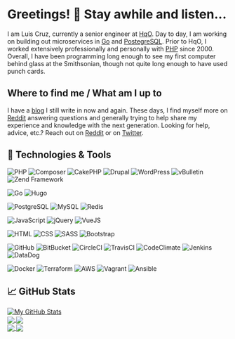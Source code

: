 # Greetings! 👋 Stay awhile and listen...

I am Luis Cruz, currently a senior engineer at [HqO](https://www.hqo.com/). Day to day, I am working on building out microservices in [Go](https://golang.org/) and [PostegreSQL](https://www.postgresql.org/). Prior to HqO, I worked extensively professionally and personally with [PHP](https://php.net/) since 2000. Overall, I have been programming long enough to see my first computer behind glass at the Smithsonian, though not quite long enough to have used punch cards.

## Where to find me / What am I up to
I have a [blog](https://www.lupinencyclopedia.com/blog/) I still write in now and again. These days, I find myself more on [Reddit](https://www.reddit.com/user/sprak3000) answering questions and generally trying to help share my experience and knowledge with the next generation. Looking for help, advice, etc.? Reach out on [Reddit](https://www.reddit.com/user/sprak3000) or on [Twitter](https://twitter.com/sprak).

<!--
**sprak3000/sprak3000** is a ✨ _special_ ✨ repository because its `README.md` (this file) appears on your GitHub profile.

Here are some ideas to get you started:

- 🔭 I’m currently working on ...
- 🌱 I’m currently learning ...
- 👯 I’m looking to collaborate on ...
- 🤔 I’m looking for help with ...
- 💬 Ask me about ...
- 📫 How to reach me: ...
- 😄 Pronouns: ...
- ⚡ Fun fact: ...
-->

## 🔧 Technologies & Tools
![PHP](https://img.shields.io/badge/Code-PHP-informational?style=plastic&logo=php&logoColor=white&color=777BB4)
![Composer](https://img.shields.io/badge/Tools-Composer-informational?style=plastic&logo=composer&logoColor=white&color=885630)
![CakePHP](https://img.shields.io/badge/Tools-CakePHP-informational?style=plastic&logo=cakephp&logoColor=white&color=D33C43)
![Drupal](https://img.shields.io/badge/Tools-Drupal-informational?style=plastic&logo=drupal&logoColor=white&color=0678BE)
![WordPress](https://img.shields.io/badge/Tools-WordPress-informational?style=plastic&logo=wordpress&logoColor=white&color=21759B)
![vBulletin](https://img.shields.io/badge/Tools-vBulletin-informational?style=plastic&logo=vbulletin&logoColor=white&color=184D66)
![Zend Framework](https://img.shields.io/badge/Tools-Zend%20Framework-informational?style=plastic&logo=zend%20framework&logoColor=white&color=68B604)

![Go](https://img.shields.io/badge/Code-Go-informational?style=plastic&logo=go&logoColor=white&color=00ADD8)
![Hugo](https://img.shields.io/badge/Tools-Hugo-informational?style=plastic&logo=hugo&logoColor=white&color=FF4088)

![PostgreSQL](https://img.shields.io/badge/DB-PostgreSQL-informational?style=plastic&logo=postgresql&logoColor=white&color=336791)
![MySQL](https://img.shields.io/badge/DB-MySQL-informational?style=plastic&logo=mysql&logoColor=white&color=4479A1)
![Redis](https://img.shields.io/badge/DB-Redis-informational?style=plastic&logo=redis&logoColor=white&color=DC382D)

![JavaScript](https://img.shields.io/badge/Code-JavaScript-informational?style=plastic&logo=javascript&logoColor=white&color=F7DF1E)
![jQuery](https://img.shields.io/badge/Code-jQuery-informational?style=plastic&logo=jQuery&logoColor=white&color=0769AD)
![VueJS](https://img.shields.io/badge/Code-Vue.JS-informational?style=plastic&logo=vue.js&logoColor=white&color=4FC08D)

![HTML](https://img.shields.io/badge/Code-HTML-informational?style=plastic&logo=html5&logoColor=white&color=E34F26)
![CSS](https://img.shields.io/badge/Code-CSS-informational?style=plastic&logo=css3&logoColor=white&color=1572B6)
![SASS](https://img.shields.io/badge/Tools-SASS-informational?style=plastic&logo=sass&logoColor=white&color=CC6699)
![Bootstrap](https://img.shields.io/badge/Tools-Bootstrap-informational?style=plastic&logo=bootstrap&logoColor=white&color=563D7C)

![GitHub](https://img.shields.io/badge/Tools-GitHub-informational?style=plastic&logo=github&logoColor=white&color=181717)
![BitBucket](https://img.shields.io/badge/Tools-BitBucket-informational?style=plastic&logo=bitbucket&logoColor=white&color=0052CC)
![CircleCI](https://img.shields.io/badge/Tools-CircleCI-informational?style=plastic&logo=circleci&logoColor=white&color=343434)
![TravisCI](https://img.shields.io/badge/Tools-TravisCI-informational?style=plastic&logo=travisci&logoColor=white&color=3EAAAF)
![CodeClimate](https://img.shields.io/badge/Tools-CodeClimate-informational?style=plastic&logo=codeclimate&logoColor=white&color=000000)
![Jenkins](https://img.shields.io/badge/Tools-Jenkins-informational?style=plastic&logo=jenkins&logoColor=white&color=D24939)
![DataDog](https://img.shields.io/badge/Tools-DataDog-informational?style=plastic&logo=datadog&logoColor=white&color=632CA6)

![Docker](https://img.shields.io/badge/Tools-Docker-informational?style=plastic&logo=docker&logoColor=white&color=2496ED)
![Terraform](https://img.shields.io/badge/Tools-Terraform-informational?style=plastic&logo=terraform&logoColor=white&color=623CE4)
![AWS](https://img.shields.io/badge/Tools-AWS-informational?style=plastic&logo=amazon%20aws&logoColor=white&color=232F3E)
![Vagrant](https://img.shields.io/badge/Tools-Vagrant-informational?style=plastic&logo=vagrant&logoColor=white&color=1563FF)
![Ansible](https://img.shields.io/badge/Tools-Ansible-informational?style=plastic&logo=ansible&logoColor=white&color=EE0000)

## &#x1f4c8; GitHub Stats
<a href="https://github.com/sprak3000">
  <img align="center" src="https://github-readme-stats.vercel.app/api?username=sprak3000&show_icons=true&line_height=27&count_private=true&title_color=ffffff&text_color=c9cacc&icon_color=2bbc8a&bg_color=1d1f21" alt="My GitHub Stats" />
</a>
<br />
<a href="https://github.com/sprak3000/AnimeNewsNetworkDataAPI">
  <img align="center" src="https://github-readme-stats.vercel.app/api/pin/?username=sprak3000&repo=AnimeNewsNetworkDataAPI&title_color=ffffff&text_color=c9cacc&icon_color=2bbc8a&bg_color=1d1f21" />
</a>

<a href="https://github.com/sprak3000/LupinIIIEncyclopedia">
  <img align="center" src="https://github-readme-stats.vercel.app/api/pin/?username=sprak3000&repo=LupinIIIEncyclopedia&title_color=ffffff&text_color=c9cacc&icon_color=2bbc8a&bg_color=1d1f21" />
</a>    
<br />
<a href="https://github.com/sprak3000/drupal-packagist">
  <img align="center" src="https://github-readme-stats.vercel.app/api/pin/?username=sprak3000&repo=drupal-packagist&title_color=ffffff&text_color=c9cacc&icon_color=2bbc8a&bg_color=1d1f21" />
</a>

<a href="https://github.com/sprak3000/drupal-composed">
  <img align="center" src="https://github-readme-stats.vercel.app/api/pin/?username=sprak3000&repo=drupal-composed&title_color=ffffff&text_color=c9cacc&icon_color=2bbc8a&bg_color=1d1f21" />
</a>
